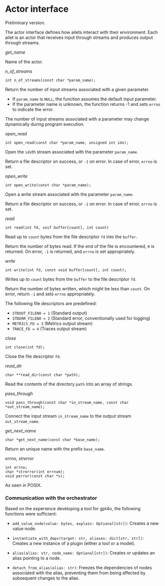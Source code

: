 # Actor interface

Preliminary version.

The actor interface defines how ailets interact with their environment. Each ailet is an actor that receives input through streams and produces output through streams.


*get_name*

Name of the actor.


*n_of_streams*

```
int n_of_streams(const char *param_name);
```

Return the number of input streams associated with a given parameter.

-  If `param_name` is `NULL`, the function assumes the default input parameter.
-  If the parameter name is unknown, the function returns -1 and sets `errno` to indicate the error.

The number of input streams associated with a parameter may change dynamically during program execution.


*open_read*

```
int open_read(const char *param_name, unsigned int idx);
```

Open the `idx`th stream associated with the parameter `param_name`.

Return a file descriptor on success, or `-1` on error.  In case of error, `errno` is set.


*open_write*

```
int open_write(const char *param_name);
```

Open a write stream associated with the parameter `param_name`.

Return a file descriptor on success, or `-1` on error.  In case of error, `errno` is set.


*read*

```
int read(int fd, voif buffer[count], int count)
```

Read up to `count` bytes from the file descriptor `fd` into the `buffer`.

Return the number of bytes read.  If the end of the file is encountered, `0` is returned.  On error, `-1` is returned, and `errno` is set appropriately.


*write*

```
int write(int fd, const void buffer[count], int count);
```

Writes up to `count` bytes from the `buffer` to the file descriptor `fd`.

Return the number of bytes written, which might be less than `count`.  On error, return `-1` and sets `errno` appropriately.

The following file descriptors are predefined:

- `STDOUT_FILENO = 1` (Standard output)
- `STDERR_FILENO = 2` (Standard error; conventionally used for logging)
- `METRICS_FD = 3` (Metrics output stream)
- `TRACE_FD = 4` (Traces output stream)


*close*

```
int close(int fd);
```

Close the file descriptor `fd`.


*read_dir*

```
char **read_dir(const char *path);
```

Read the contents of the directory `path` into an array of strings.


*pass_through*

```
void pass_through(const char *in_stream_name, const char *out_stream_name);
```

Connect the input stream `in_stream_name` to the output stream `out_stream_name`.


*get_next_name*

```
char *get_next_name(const char *base_name);
```

Return an unique name with the prefix `base_name`.


*errno, strerror*

```
int errno;
char *strerror(int errnum);
void perror(const char *s);
```

As seen in POSIX.


### Communication with the orchestrator

Based on the experience developing a tool for gpt4o, the following functions were sufficient:

- `add_value_node(value: bytes, explain: Optional[str])`: Creates a new value node.

- `instantiate_with_deps(target: str, aliases: dict[str, str])`: Creates a new instance of a plugin (either a tool or a model).

- `alias(alias: str, node_name: Optional[str])`: Creates or updates an alias pointing to a node.

- `detach_from_alias(alias: str)`: Freezes the dependencies of nodes associated with the alias, preventing them from being affected by subsequent changes to the alias.
